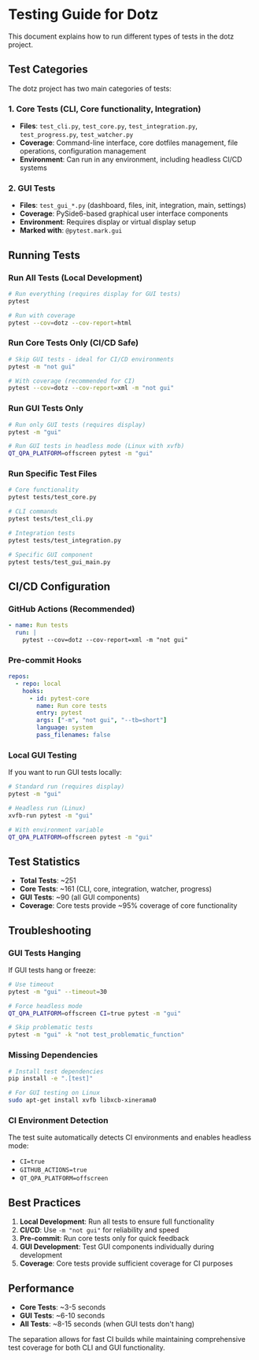 # Testing Guide for Dotz

This document explains how to run different types of tests in the dotz project.

## Test Categories

The dotz project has two main categories of tests:

### 1. Core Tests (CLI, Core functionality, Integration)
- **Files**: `test_cli.py`, `test_core.py`, `test_integration.py`, `test_progress.py`, `test_watcher.py`
- **Coverage**: Command-line interface, core dotfiles management, file operations, configuration management
- **Environment**: Can run in any environment, including headless CI/CD systems

### 2. GUI Tests
- **Files**: `test_gui_*.py` (dashboard, files, init, integration, main, settings)
- **Coverage**: PySide6-based graphical user interface components
- **Environment**: Requires display or virtual display setup
- **Marked with**: `@pytest.mark.gui`

## Running Tests

### Run All Tests (Local Development)
```bash
# Run everything (requires display for GUI tests)
pytest

# Run with coverage
pytest --cov=dotz --cov-report=html
```

### Run Core Tests Only (CI/CD Safe)
```bash
# Skip GUI tests - ideal for CI/CD environments
pytest -m "not gui"

# With coverage (recommended for CI)
pytest --cov=dotz --cov-report=xml -m "not gui"
```

### Run GUI Tests Only
```bash
# Run only GUI tests (requires display)
pytest -m "gui"

# Run GUI tests in headless mode (Linux with xvfb)
QT_QPA_PLATFORM=offscreen pytest -m "gui"
```

### Run Specific Test Files
```bash
# Core functionality
pytest tests/test_core.py

# CLI commands
pytest tests/test_cli.py

# Integration tests
pytest tests/test_integration.py

# Specific GUI component
pytest tests/test_gui_main.py
```

## CI/CD Configuration

### GitHub Actions (Recommended)
```yaml
- name: Run tests
  run: |
    pytest --cov=dotz --cov-report=xml -m "not gui"
```

### Pre-commit Hooks
```yaml
repos:
  - repo: local
    hooks:
      - id: pytest-core
        name: Run core tests
        entry: pytest
        args: ["-m", "not gui", "--tb=short"]
        language: system
        pass_filenames: false
```

### Local GUI Testing
If you want to run GUI tests locally:

```bash
# Standard run (requires display)
pytest -m "gui"

# Headless run (Linux)
xvfb-run pytest -m "gui"

# With environment variable
QT_QPA_PLATFORM=offscreen pytest -m "gui"
```

## Test Statistics

- **Total Tests**: ~251
- **Core Tests**: ~161 (CLI, core, integration, watcher, progress)
- **GUI Tests**: ~90 (all GUI components)
- **Coverage**: Core tests provide ~95% coverage of core functionality

## Troubleshooting

### GUI Tests Hanging
If GUI tests hang or freeze:
```bash
# Use timeout
pytest -m "gui" --timeout=30

# Force headless mode
QT_QPA_PLATFORM=offscreen CI=true pytest -m "gui"

# Skip problematic tests
pytest -m "gui" -k "not test_problematic_function"
```

### Missing Dependencies
```bash
# Install test dependencies
pip install -e ".[test]"

# For GUI testing on Linux
sudo apt-get install xvfb libxcb-xinerama0
```

### CI Environment Detection
The test suite automatically detects CI environments and enables headless mode:
- `CI=true`
- `GITHUB_ACTIONS=true`
- `QT_QPA_PLATFORM=offscreen`

## Best Practices

1. **Local Development**: Run all tests to ensure full functionality
2. **CI/CD**: Use `-m "not gui"` for reliability and speed
3. **Pre-commit**: Run core tests only for quick feedback
4. **GUI Development**: Test GUI components individually during development
5. **Coverage**: Core tests provide sufficient coverage for CI purposes

## Performance

- **Core Tests**: ~3-5 seconds
- **GUI Tests**: ~6-10 seconds
- **All Tests**: ~8-15 seconds (when GUI tests don't hang)

The separation allows for fast CI builds while maintaining comprehensive test coverage for both CLI and GUI functionality.
